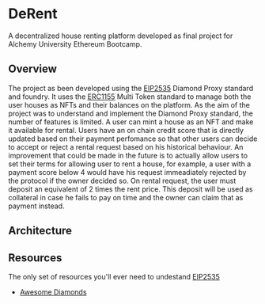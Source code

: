 # DeRent

A decentralized house renting platform developed as final project for Alchemy University Ethereum Bootcamp.

## Overview

The project as been developed using the [EIP2535](https://eips.ethereum.org/EIPS/eip-2535) Diamond Proxy standard and foundry. It uses the [ERC1155](https://eips.ethereum.org/EIPS/eip-1155) Multi Token standard to manage both the user houses as NFTs and their balances on the platform. As the aim of the project was to understand and implement the Diamond Proxy standard, the number of features is limited. A user can mint a house as an NFT and make it available for rental. Users have an on chain credit score that is directly updated based on their payment perfomance so that other users can decide to accept or reject a rental request based on his historical behaviour. An improvement that could be made in the future is to actually allow users to set their terms for allowing user to rent a house, for example, a user with a payment score below 4 would have his request immeadiately rejected by the protocol if the owner decided so.
On rental request, the user must deposit an equivalent of 2 times the rent price. This deposit will be used as collateral in case he fails to pay on time and the owner can claim that as payment instead.

## Architecture

## Resources

The only set of resources you'll ever need to undestand [EIP2535](https://eips.ethereum.org/EIPS/eip-2535)

* [Awesome Diamonds](https://github.com/mudgen/awesome-diamonds)
